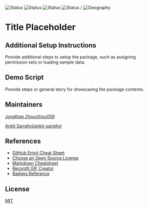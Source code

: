 ![Status](https://img.shields.io/badge/status-In%20Development-yellow)
![Status](https://img.shields.io/badge/status-Beta-yellowgreen)
![Status](https://img.shields.io/badge/status-Complete-green)
![Status](https://img.shields.io/badge/status-Archived-red) / 
![Geography](https://img.shields.io/badge/Geography-US-blue)

<p align="center">

  <h1>Title Placeholder</h1>

</p>

<!-- Sections below are Optional -->

## Additional Setup Instructions

Provide additional steps to setup the package, such as assigning permission sets or loading sample data. 

## Demo Script

Provide steps or general story for showcasing the package contents. 

## Maintainers
[Jonathan Zhou/zhou059](https://github.com/zhou059)

[Ankit Sanghvi/ankit-sanghvi](https://github.com/ankit-sanghvi)

## References
* [GitHub Emoji Cheat Sheet](https://www.webpagefx.com/tools/emoji-cheat-sheet)
* [Choose an Open Source License](https://choosealicense.com)
* [Markdown Cheatsheet](https://github.com/adam-p/markdown-here/wiki/Markdown-Cheatsheet)
* [RecordIt GIF Creator](https://recordit.co/)
* [Badges Reference](https://github.com/badges/shields/blob/master/README.md)

## License
[MIT](LICENSE)
